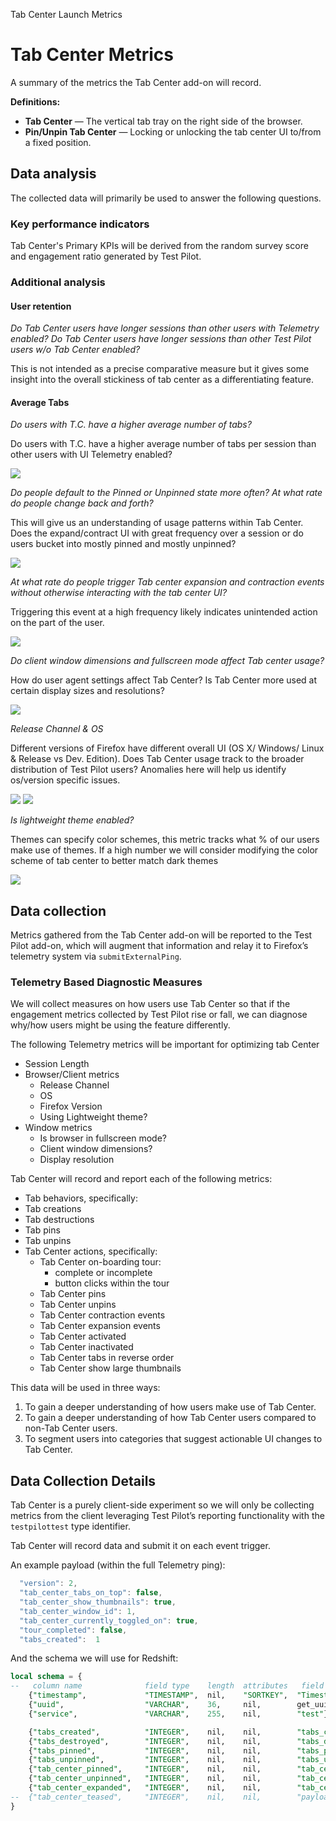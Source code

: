 Tab Center Launch Metrics

# Tab Center Metrics

A summary of the metrics the Tab Center add-on will record.

**Definitions:**

- **Tab Center** — The vertical tab tray on the right side of the browser.
- **Pin/Unpin Tab Center** — Locking or unlocking the tab center UI to/from a fixed position.

## Data analysis

The collected data will primarily be used to answer the following questions.

### Key performance indicators

Tab Center's Primary KPIs will be derived from the random survey score and engagement ratio generated by Test Pilot.

### Additional analysis

#### User retention

_Do Tab Center users have longer sessions than other users with Telemetry enabled? Do Tab Center users have longer sessions than other Test Pilot users w/o Tab Center enabled?_

This is not intended as a precise comparative measure but it gives some insight into the overall stickiness of tab center as a differentiating feature.

#### Average Tabs

_Do users with T.C. have a higher average number of tabs?_

Do users with T.C. have a higher average number of tabs per session than other users with UI Telemetry enabled?

<img src="images/tc-graphs-01.png">

_Do people default to the Pinned or Unpinned state more often? At what rate do people change back and forth?_

This will give us an understanding of usage patterns within Tab Center. Does the expand/contract UI with great frequency over a session or do users bucket into mostly pinned and mostly unpinned?

<img src="images/tc-graphs-02.png">

_At what rate do people trigger Tab center expansion and contraction events without otherwise interacting with the tab center UI?_

Triggering this event at a high frequency likely indicates unintended action on the part of the user.

<img src="images/tc-graphs-07.png">

_Do client window dimensions and fullscreen mode affect Tab center usage?_

How do user agent settings affect Tab Center? Is Tab Center more used at certain display sizes and resolutions?

<img src="images/tc-graphs-06.png">

_Release Channel & OS_

Different versions of Firefox have different overall UI (OS X/ Windows/ Linux & Release vs Dev. Edition). Does Tab Center usage track to the broader distribution of Test Pilot users? Anomalies here will help us identify os/version specific issues.

<img src="images/tc-graphs-04.png">

<img src="images/tc-graphs-05.png">

_Is lightweight theme enabled?_

Themes can specify color schemes, this metric tracks what % of our users make use of themes. If a high number we will consider modifying the color scheme of tab center to better match dark themes

<img src="images/tc-graphs-03.png">


## Data collection

Metrics gathered from the Tab Center add-on will be reported to the Test Pilot add-on, which will augment that information and relay it to Firefox’s telemetry system via `submitExternalPing`.

### Telemetry Based Diagnostic Measures

We will collect measures on how users use Tab Center so that if the engagement metrics collected by Test Pilot rise or fall, we can diagnose why/how users might be using the feature differently.

The following Telemetry metrics will be important for optimizing tab Center

- Session Length
- Browser/Client metrics
  - Release Channel
  - OS
  - Firefox Version
  - Using Lightweight theme?
- Window metrics
  - Is browser in fullscreen mode?
  - Client window dimensions?
  - Display resolution

Tab Center will record and report each of the following metrics:

-  Tab behaviors, specifically:
  - Tab creations
  - Tab destructions
  - Tab pins
  - Tab unpins
- Tab Center actions, specifically:
  - Tab Center on-boarding tour:
    - complete or incomplete
    - button clicks within the tour
  - Tab Center pins
  - Tab Center unpins
  - Tab Center contraction events
  - Tab Center expansion events
  - Tab Center activated
  - Tab Center inactivated
  - Tab Center tabs in reverse order
  - Tab Center show large thumbnails

This data will be used in three ways:

1. To gain a deeper understanding of how users make use of Tab Center.
2. To gain a deeper understanding of how Tab Center users compared to non-Tab Center users.
3. To segment users into categories that suggest actionable UI changes to Tab Center.

## Data Collection Details

Tab Center is a purely client-side experiment so we will only be collecting metrics from the client leveraging Test Pilot’s reporting functionality with the `testpilottest` type identifier.

Tab Center will record data and submit it on each event trigger.

An example payload (within the full Telemetry ping):

```js
  "version": 2,
  "tab_center_tabs_on_top": false,
  "tab_center_show_thumbnails": true,
  "tab_center_window_id": 1,
  "tab_center_currently_toggled_on": true,
  "tour_completed": false,
  "tabs_created":  1
```

And the schema we will use for Redshift:
```sql
local schema = {
--   column name              field type    length  attributes   field name
    {"timestamp",             "TIMESTAMP",  nil,    "SORTKEY",  "Timestamp"},
    {"uuid",                  "VARCHAR",    36,     nil,        get_uuid},
    {"service",               "VARCHAR",    255,    nil,        "test"},

    {"tabs_created",          "INTEGER",    nil,    nil,        "tabs_created"},
    {"tabs_destroyed",        "INTEGER",    nil,    nil,        "tabs_destroyed"},
    {"tabs_pinned",           "INTEGER",    nil,    nil,        "tabs_pinned"},
    {"tabs_unpinned",         "INTEGER",    nil,    nil,        "tabs_unpinned"},
    {"tab_center_pinned",     "INTEGER",    nil,    nil,        "tab_center_pinned"},
    {"tab_center_unpinned",   "INTEGER",    nil,    nil,        "tab_center_unpinned"},
    {"tab_center_expanded",   "INTEGER",    nil,    nil,        "tab_center_expanded"}
--  {"tab_center_teased",     "INTEGER",    nil,    nil,        "payload[tab_center_teased]"}  (Version 2)
}

```
